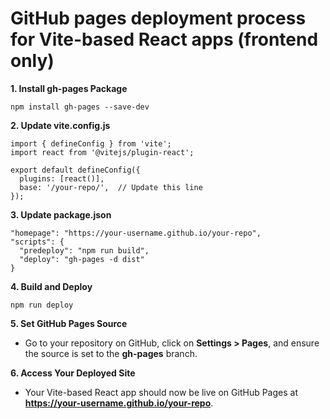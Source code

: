 # GitHub pages deployment process for Vite-based React apps (frontend only)

**1. Install gh-pages Package**
```
npm install gh-pages --save-dev
```

**2. Update vite.config.js**
```
import { defineConfig } from 'vite';
import react from '@vitejs/plugin-react';

export default defineConfig({
  plugins: [react()],
  base: '/your-repo/',  // Update this line
});
```

**3. Update package.json**
```
"homepage": "https://your-username.github.io/your-repo",
"scripts": {
  "predeploy": "npm run build",
  "deploy": "gh-pages -d dist"
}
```

**4. Build and Deploy**
```
npm run deploy
```

**5. Set GitHub Pages Source**
- Go to your repository on GitHub, click on **Settings > Pages**, and ensure the source is set to the **gh-pages** branch.

**6. Access Your Deployed Site**
- Your Vite-based React app should now be live on GitHub Pages at **https://your-username.github.io/your-repo**.
